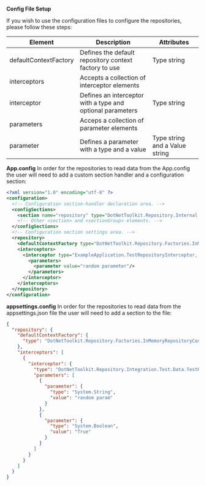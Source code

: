 **Config File Setup**

If you wish to use the configuration files to configure the repositories, please follow these steps:

Element | Description | Attributes
--------- | ------------ | ------------
defaultContextFactory | Defines the default repository context factory to use | Type string
interceptors | Accepts a collection of interceptor elements |
interceptor | Defines an interceptor with a type and optional parameters | Type string
parameters | Acceps a collection of parameter elements |
parameter | Defines a parameter with a type and a value | Type string and a Value string

**App.config**
In order for the repositories to read data from the App.config the user will need to add a custom section handler and a configuration section:

```xml
<?xml version="1.0" encoding="utf-8" ?>
<configuration>
  <!-- Configuration section-handler declaration area. -->
  <configSections>
    <section name="repository" type="DotNetToolkit.Repository.Internal.ConfigFile.ConfigurationSection, DotNetToolkit.Repository" />
    <!-- Other <section> and <sectionGroup> elements. -->
  </configSections>
  <!-- Configuration section settings area. -->
  <repository>
    <defaultContextFactory type="DotNetToolkit.Repository.Factories.InMemoryRepositoryContextFactory, DotNetToolkit.Repository" />
    <interceptors>
      <interceptor type="ExampleApplication.TestRepositoryInterceptor, ExampleApplication">
        <parameters>
          <parameter value="random parameter"/>
        </parameters>
      </interceptor>
    </interceptors>
  </repository>
</configuration>
```

**appsettings.config**
In order for the repositories to read data from the appsettings.json file the user will need to add a section to the file:

```json
{
  "repository": {
    "defaultContextFactory": {
      "type": "DotNetToolkit.Repository.Factories.InMemoryRepositoryContextFactory, DotNetToolkit.Repository"
    },
    "interceptors": [
      {
        "interceptor": {
          "type": "DotNetToolkit.Repository.Integration.Test.Data.TestRepositoryInterceptor, DotNetToolkit.Repository.Integration.Test",
          "parameters": [
            {
              "parameter": {
                "type": "System.String",
                "value": "random param"
              }
            },
            {
              "parameter": {
                "type": "System.Boolean",
                "value": "True"
              }
            }
          ]
        }
      }
    ]
  }
} 
```